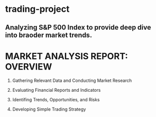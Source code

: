 # trading-project


## Analyzing S&P 500 Index to provide deep dive into braoder market trends.

# MARKET ANALYSIS REPORT: OVERVIEW

1. Gathering Relevant Data and Conducting Market Research

2. Evaluating Financial Reports and Indicators

3. Identifing Trends, Opportunities, and Risks

4. Developing Simple Trading Strategy


